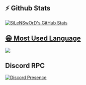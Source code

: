## ⚡ Github Stats
<a href="https://github.com/anuraghazra/github-readme-stats">
  <img align="center" src="https://github-readme-stats.anuraghazra1.vercel.app/api?username=SiLeNSwOrD&show_icons=true&include_all_commits=true&theme=radical" alt="SiLeNSwOrD's  GitHub Stats" />

## 😄 Most Used Language
<a href="https://github.com/anuraghazra/github-readme-stats">
  <!-- Change the `github-readme-stats.anuraghazra1.vercel.app` to `github-readme-stats.vercel.app`  -->
  <img align="center" src="https://github-readme-stats.anuraghazra1.vercel.app/api/top-langs/?username=SiLeNSwOrD&layout=compact&theme=radical" />
</a>

 
## Discord RPC
[![Discord Presence](https://lanyard.cnrad.dev/api/225642196806664194)](https://discord.com/users/225642196806664194)
